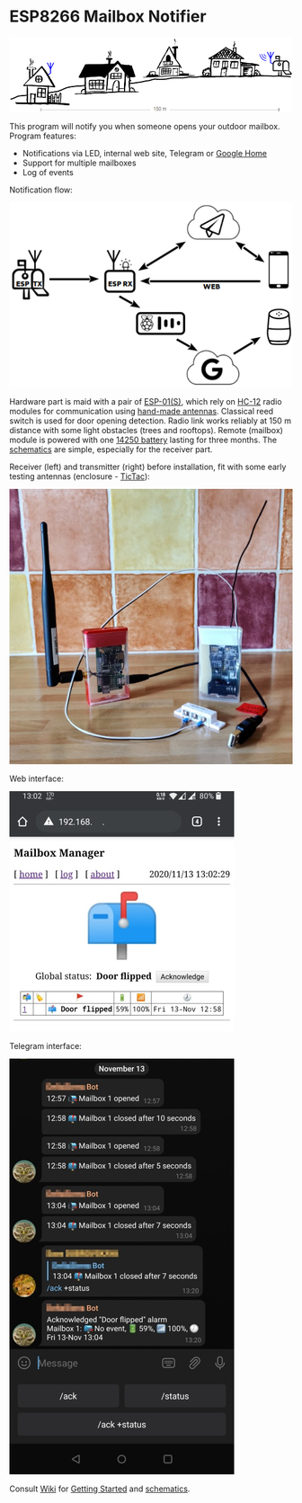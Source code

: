 # ESP8266 Mailbox Notifier

![modules](doc/images/town.png)

This program will notify you when someone opens your outdoor mailbox. Program features:

* Notifications via LED, internal web site, Telegram or [Google Home](https://github.com/denis-stepanov/esp8266-mailbox/wiki/Google-Home)
* Support for multiple mailboxes
* Log of events

Notification flow:

![modules](doc/images/cloud.png)

Hardware part is maid with a pair of [ESP-01(S)](https://github.com/denis-stepanov/esp8266-mailbox/wiki/ESP-01), which rely on [HC-12](https://github.com/denis-stepanov/esp8266-mailbox/wiki/HC-12) radio modules for communication using [hand-made antennas](https://github.com/denis-stepanov/esp8266-mailbox/wiki/Antennas). Classical reed switch is used for door opening detection. Radio link works reliably at 150 m distance with some light obstacles (trees and rooftops). Remote (mailbox) module is powered with one [14250 battery](https://github.com/denis-stepanov/esp8266-mailbox/wiki/Battery) lasting for three months. The [schematics](https://github.com/denis-stepanov/esp8266-mailbox/wiki/Schematics) are simple, especially for the receiver part.

Receiver (left) and transmitter (right) before installation, fit with some early testing antennas (enclosure - [TicTac](https://www.tictac.com)):

![modules](doc/images/modules.jpg)

Web interface:

![web interface](doc/images/web.jpg)

Telegram interface:

![Telegram interface](doc/images/telegram.jpg)

Consult [Wiki](https://github.com/denis-stepanov/esp8266-mailbox/wiki) for [Getting Started](https://github.com/denis-stepanov/esp8266-mailbox/wiki/Getting-Started) and [schematics](https://github.com/denis-stepanov/esp8266-mailbox/wiki/Schematics).
